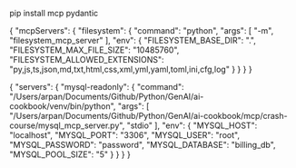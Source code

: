 

pip install mcp pydantic

{
  "mcpServers": {
    "filesystem": {
      "command": "python",
      "args": [
        "-m",
        "filesystem_mcp_server"
      ],
      "env": {
        "FILESYSTEM_BASE_DIR": ".",
        "FILESYSTEM_MAX_FILE_SIZE": "10485760",
        "FILESYSTEM_ALLOWED_EXTENSIONS": "py,js,ts,json,md,txt,html,css,xml,yml,yaml,toml,ini,cfg,log"
      }
    }
  }
}



{
  "servers": {
    "mysql-readonly": {
      "command": "/Users/arpan/Documents/Github/Python/GenAI/ai-cookbook/venv/bin/python",
      "args": [
        "/Users/arpan/Documents/Github/Python/GenAI/ai-cookbook/mcp/crash-course/mysql_mcp_server.py",
        "stdio"
      ],
      "env": {
        "MYSQL_HOST": "localhost",
        "MYSQL_PORT": "3306",
        "MYSQL_USER": "root",
        "MYSQL_PASSWORD": "password",
        "MYSQL_DATABASE": "billing_db",
        "MYSQL_POOL_SIZE": "5"
      }
    }
  }
}
